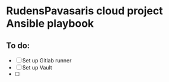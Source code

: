 # RudensPavasaris cloud project Ansible playbook


## To do:
- [ ] Set up Gitlab runner
- [ ] Set up Vault
- [ ]